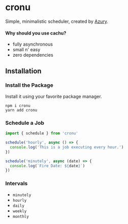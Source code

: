 # cronu

Simple, minimalistic scheduler, created by [Azury](https://azury.dev).

#### Why should you use cachu?

- fully asynchronous
- small n' easy
- zero dependencies

## Installation

### Install the Package

Install it using your favorite package manager.

```sh-session
npm i cronu
yarn add cronu
```

### Schedule a Job

```js
import { schedule } from 'cronu'

schedule('hourly', async () => {
  console.log('This is a job executing every hour.')
})

schedule('minutely', async (date) => {
  console.log(`Fire Date: ${date}`)
})
```

### Intervals

- `minutely`
- `hourly`
- `daily`
- `weekly`
- `monthly`
